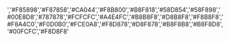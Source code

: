 ','#F85898','#F87858','#CA044','#F8B800','#B8F818','#58D854','#58F898','#00E8D8','#787878','#FCFCFC','#A4E4FC','#B8B8F8','#D8B8F8','#F8B8F8','#F8A4C0','#F0D0B0','#FCE0A8','#F8D878','#D8F878','#B8F8B8','#B8F8D8','#00FCFC','#F8D8F8'
